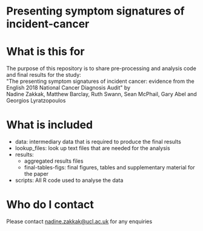 # Presenting symptom signatures of incident-cancer

# What is this for
The purpose of this repository is to share pre-processing and analysis code and final results for the study:  
"The presenting symptom signatures of incident cancer: evidence from the English 2018 National Cancer Diagnosis Audit" by  
Nadine Zakkak, Matthew Barclay, Ruth Swann, Sean McPhail, Gary Abel and Georgios Lyratzopoulos

# What is included
- data: intermediary data that is required to produce the final results  
- lookup_files: look up text files that are needed for the analysis  
- results: 
  - aggregated results files
  - final-tables-figs: final figures, tables and supplementary material for the paper  
- scripts: All R code used to analyse the data

# Who do I contact
Please contact nadine.zakkak@ucl.ac.uk for any enquiries
